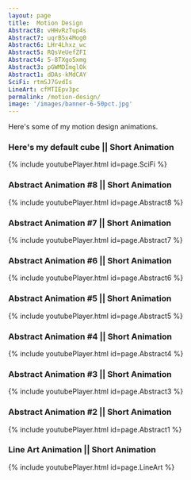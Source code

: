 ```yaml
---
layout: page
title:  Motion Design
Abstract8: vHHvRzTup4s
Abstract7: uqrB5x4Mog0
Abstract6: LHr4Lhxz_wc
Abstract5: RQsVeUefZFI
Abstract4: 5-8TXgo5xmg
Abstract3: pGWMDImglOk
Abstract1: dDAs-kMdCAY
SciFi: rtmSJ7GvdIs
LineArt: cfMTIEpv3pc
permalink: /motion-design/
image: '/images/banner-6-50pct.jpg'
---
```

Here's some of my motion design animations.

### Here's my default cube || Short Animation
{% include youtubePlayer.html id=page.SciFi %}  

### Abstract Animation #8 || Short Animation
{% include youtubePlayer.html id=page.Abstract8 %}  

### Abstract Animation #7 || Short Animation
{% include youtubePlayer.html id=page.Abstract7 %}  

### Abstract Animation #6 || Short Animation
{% include youtubePlayer.html id=page.Abstract6 %}  

### Abstract Animation #5 || Short Animation
{% include youtubePlayer.html id=page.Abstract5 %}  
  
### Abstract Animation #4 || Short Animation
{% include youtubePlayer.html id=page.Abstract4 %}  
  
### Abstract Animation #3 || Short Animation
{% include youtubePlayer.html id=page.Abstract3 %}  
  
### Abstract Animation #2 || Short Animation
{% include youtubePlayer.html id=page.Abstract1 %}  

### Line Art Animation || Short Animation
{% include youtubePlayer.html id=page.LineArt %}  

